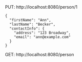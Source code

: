 PUT: http://localhost:8080/person/1

```
{
  "firstName": "Ann",
  "lastName": "Becker",
  "contactInfo": {
    "address": "123 Broadway",
    "email": "ann@example.com"
  }
}
```

GET: http://localhost:8080/person
